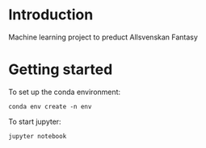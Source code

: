 # Introduction
Machine learning project to preduct Allsvenskan Fantasy

# Getting started
To set up the conda environment:
```
conda env create -n env
```

To start jupyter:
```
jupyter notebook
```
